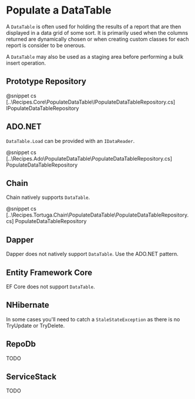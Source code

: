 ﻿# Populate a DataTable

A `DataTable` is often used for holding the results of a report that are then displayed in a data grid of some sort. It is primarily used when the columns returned are dynamically chosen or when creating custom classes for each report is consider to be onerous.

A `DataTable` may also be used as a staging area before performing a bulk insert operation. 

## Prototype Repository

@snippet cs [..\Recipes.Core\PopulateDataTable\IPopulateDataTableRepository.cs] IPopulateDataTableRepository

## ADO.NET

`DataTable.Load` can be provided with an `IDataReader`.

@snippet cs [..\Recipes.Ado\PopulateDataTable\PopulateDataTableRepository.cs] PopulateDataTableRepository

## Chain

Chain natively supports `DataTable`.

@snippet cs [..\Recipes.Tortuga.Chain\PopulateDataTable\PopulateDataTableRepository.cs] PopulateDataTableRepository

## Dapper

Dapper does not natively support `DataTable`. Use the ADO.NET pattern.

## Entity Framework Core

EF Core does not support `DataTable`. 

## NHibernate

In some cases you'll need to catch a `StaleStateException` as there is no TryUpdate or TryDelete.

## RepoDb

TODO

## ServiceStack

TODO



